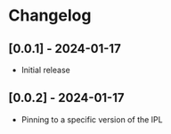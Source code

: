 # Changelog

## [0.0.1] - 2024-01-17

- Initial release

## [0.0.2] - 2024-01-17

- Pinning to a specific version of the IPL